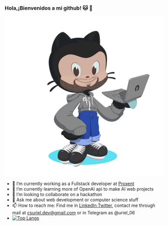 ### Hola,¡Bienvenidos a mi github! :cat: :octopus:
![OctoUirel](OctoUriel.jpg)
- 🔭 I’m currently working as a Fullstack developer at [Proxent](https://www.sintomatix.com/)
- 🌱 I’m currently learning more of OpenAI api to make AI web projects
- 👯 I’m looking to collaborate on a hackathon 
- 💬 Ask me about web development or computer science stuff
- 📫 How to reach me: Find me in [LinkedIn](https://mx.linkedin.com/in/uriel-garc%C3%ADa-luna-bobadilla-10aa641a3),[Twitter](https://twitter.com/Leiru06), contact me through mail at csuriel.dev@gmail.com or in Telegram as @uriel_06
- [![Top Langs](https://github-readme-stats.vercel.app/api/top-langs/?username=Urielglb&layout=compact)](https://github.com/Urielglb/github-readme-stats)
<!--
**Urielglb/Urielglb** is a ✨ _special_ ✨ repository because its `README.md` (this file) appears on your GitHub profile.
